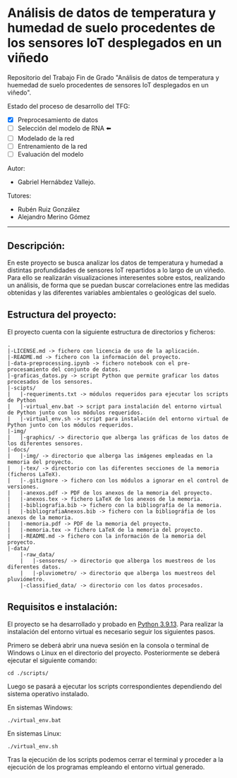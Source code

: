# Análisis de datos de temperatura y humedad de suelo procedentes de los sensores IoT desplegados en un viñedo
Repositorio del Trabajo Fin de Grado "Análisis de datos de temperatura y huemedad de suelo procedentes de sensores IoT desplegados en un viñedo".

Estado del proceso de desarrollo del TFG:
- [x] Preprocesamiento de datos 
- [ ] Selección del modelo de RNA :arrow_left:
- [ ] Modelado de la red
- [ ] Entrenamiento de la red
- [ ] Evaluación del modelo

Autor:
- Gabriel Hernábdez Vallejo.

Tutores:
- Rubén Ruiz González
- Alejandro Merino Gómez
---
## Descripción:
En este proyecto se busca analizar los datos de temperatura y humedad a distintas profundidades de sensores IoT repartidos a lo largo de un viñedo. Para ello se realizarán visualizaciones interesentes sobre estos, realizando un análisis, de forma que se puedan buscar correlaciones entre las medidas obtenidas y las diferentes variables ambientales o geológicas del suelo.

## Estructura del proyecto:
El proyecto cuenta con la siguiente estructura de directorios y ficheros:
```
.
|-LICENSE.md -> fichero con licencia de uso de la aplicación.
|-README.md -> fichero con la información del proyecto.
|-data-preprocessing.ipynb -> fichero notebook con el pre-procesamiento del conjunto de datos.
|-graficas_datos.py -> script Python que permite graficar los datos procesados de los sensores.
|-scipts/
|   |-requeriments.txt -> módulos requeridos para ejecutar los scripts de Python
|   |-virtual_env.bat -> script para instalación del entorno virtual de Python junto con los módulos requeridos. 
|   |-virtual_env.sh -> script para instalación del entorno virtual de Python junto con los módulos requeridos.
|-img/
|   |-graphics/ -> directorio que alberga las gráficas de los datos de los diferentes sensores.
|-docs/
|   |-img/ -> directorio que alberga las imágenes empleadas en la memoria del proyecto.
|   |-tex/ -> directorio con las diferentes secciones de la memoria (ficheros LaTeX).
|   |-.gitignore -> fichero con los módulos a ignorar en el control de versiones. 
|   |-anexos.pdf -> PDF de los anexos de la memoria del proyecto.
|   |-anexos.tex -> fichero LaTeX de los anexos de la memoria.
|   |-bibliografia.bib -> fichero con la bibliografía de la memoria.
|   |-bibliografiaAnexos.bib -> fichero con la bibliográfia de los anexos de la memoria.
|   |-memoria.pdf -> PDF de la memoria del proyecto.
|   |-memoria.tex -> fichero LaTeX de la memoria del proyecto.
|   |-README.md -> fichero con la información de la memoria del proyecto.
|-data/
    |-raw_data/
    |   |-sensores/ -> directorio que alberga los muestreos de los diferentes datos.
    |   |-pluviometro/ -> directorio que alberga los muestreos del pluviómetro.
    |-classified_data/ -> directorio con los datos procesados.
```

## Requisitos e instalación:
El proyecto se ha desarrollado y probado en [Python 3.9.13](https://www.python.org/downloads/release/python-3913/).
Para realizar la instalación del entorno virtual es necesario seguir los siguientes pasos.

Primero se deberá abrir una nueva sesión en la consola o terminal de Windows o Linux en el directorio del proyecto.
Posteriormente se deberá ejecutar el siguiente comando:

```cd ./scripts/```

Luego se pasará a ejecutar los scripts correspondientes dependiendo del sistema operativo instalado.

En sistemas Windows:

```./virtual_env.bat```

En sistemas Linux:

```./virtual_env.sh```

Tras la ejecución de los scripts podemos cerrar el terminal y proceder a la ejecución de los programas empleando el entorno virtual generado.